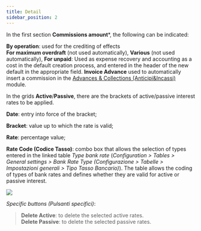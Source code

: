 ```yaml
---
title: Detail
sidebar_position: 2
---
```


In the first section **Commissions amount***, the following can be indicated: 

**By operation**: used for the crediting of effects  
**For maximum overdraft** (not used automatically), 
**Various** (not used automatically),
**For unpaid**: Used as expense recovery and accounting as a cost in the default creation process, and entered in the header of the new default in the appropriate field.
**Invoice Advance** used to automatically insert a commission in the [Advances & Collections (Anticipi&Incassi)](/docs/treasury/advance/advances-collections) module.

In the grids **Active**/**Passive**, there are the brackets of active/passive interest rates to be applied.

**Date**: entry into force of the bracket;

**Bracket**: value up to which the rate is valid;

**Rate**: percentage value;

**Rate Code (Codice Tasso)**: combo box that allows the selection of types entered in the linked table *Type bank rate* (*Configuration > Tables > General settings > Bank Rate Type (Configurazione > Tabelle > Impostazioni generali > Tipo Tasso Bancario)*). The table allows the coding of types of bank rates and defines whether they are valid for active or passive interest.

![](/img/it-it/erp-home/registers/contacts/create-new-contact/accounting-data/bank-registry/detail/image04.png)

*Specific buttons (Pulsanti specifici)*:
> **Delete Active**: to delete the selected active rates.  
> **Delete Passive**: to delete the selected passive rates.